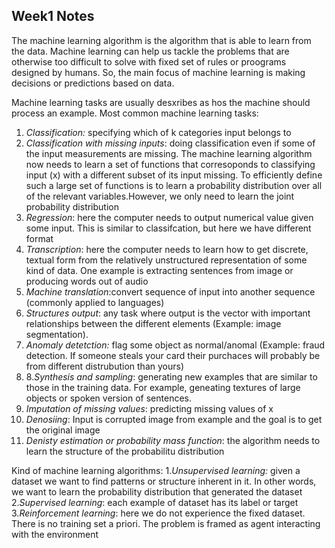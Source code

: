 ## Week1 Notes

The machine learning algorithm is the algorithm that is able to learn from the data. Machine learning can help us tackle the problems that are otherwise too difficult to solve with fixed set of rules or proograms designed by humans. So, the main focus of machine learning is making decisions or predictions based on data.

Machine learning tasks are usually desxribes as hos the machine should process an example. 
Most common machine learning tasks:

1. *Classification:* specifying which of k categories  input belongs to
2. *Classification with missing inputs*: doing classification even if some of the input measurements are missing. The machine learning algorithm now needs to learn a set of functions that corresoponds to classifying input (x) with a different subset of its input missing. To efficiently define such a large set of functions is to learn a probability distribution over all of the relevant variables.However, we only need to learn the joint probability distribution
3. *Regression*: here the computer needs to output numerical value given some input. This is similar to classifcation, but here we have different format
4. *Transcription*: here the computer needs to learn how to get discrete, textual form from the relatively unstructured representation of some kind of data. One example is extracting sentences from image or producing words out of audio 
5. *Machine translation*:convert sequence of input into another sequence (commonly applied to languages)
6. *Structures output*: any task where output is the vector with important relationships between the different elements (Example: image segmentation). 
7. *Anomaly detetction:* flag some object as normal/anomal (Example: fraud detection. If someone steals your card their purchaces will probably be from different distrubution than yours)
8. 8.*Synthesis and sampling*: generating new examples that are similar to those in the training data. For example, geneating textures of large objects or spoken version of sentences.
9. *Imputation of missing values*: predicting missing values of x
10. *Denosiing*: Input is corrupted image from example and the goal is to get the original image
11. *Denisty estimation or probability mass function*: the algorithm needs to learn the structure of the probabilitu distribution

Kind of machine learning algorithms:
1.*Unsupervised learning:* given a dataset we want to find patterns or structure inherent in it. In other words, we want to learn the probability distribution that generated the dataset
2.*Supervised learning*: each example of dataset has its label or target  
3.*Reinforcement learning*: here we do not experience the fixed dataset. There is no training set a priori. The problem is framed as agent interacting with the environment 
